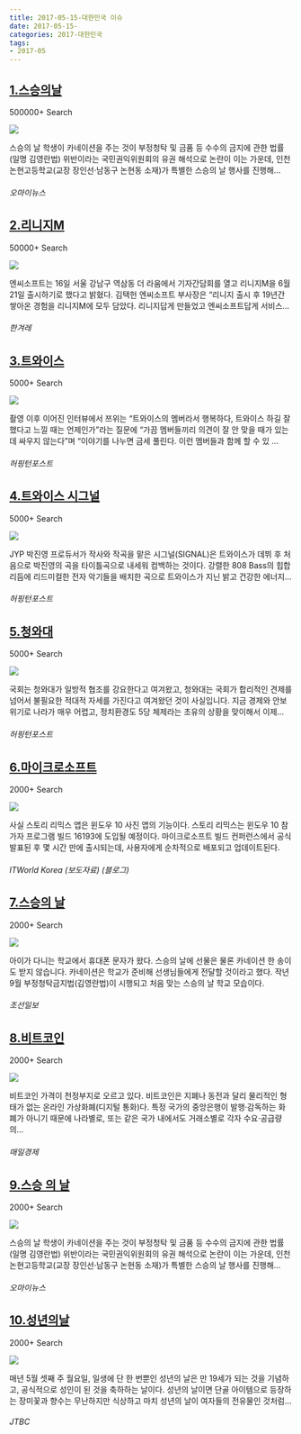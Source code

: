 ```yaml
---
title: 2017-05-15-대한민국 이슈
date: 2017-05-15-
categories: 2017-대한민국
tags: 
- 2017-05
---
```


[1.스승의날](http://www.ohmynews.com/NWS_Web/View/at_pg.aspx?CNTN_CD=A0002325937)
--

500000+ Search

![](http:)

스승의 날 학생이 카네이션을 주는 것이 부정청탁 및 금품 등 수수의 금지에 관한 법률(일명 김영란법) 위반이라는 국민권익위원회의 유권 해석으로 논란이 이는 가운데, 인천 논현고등학교(교장 장인선‧남동구 논현동 소재)가 특별한 스승의 날 행사를 진행해...
###### 오마이뉴스

[2.리니지M](http://www.hani.co.kr/arti/economy/it/794920.html)
--

50000+ Search

![](http:)

엔씨소프트는 16일 서울 강남구 역삼동 더 라움에서 기자간담회를 열고 리니지M을 6월21일 출시하기로 했다고 밝혔다. 김택헌 엔씨소프트 부사장은 “리니지 출시 후 19년간 쌓아온 경험을 리니지M에 모두 담았다. 리니지답게 만들었고 엔씨소프트답게 서비스...
###### 한겨레

[3.트와이스](http://www.huffingtonpost.kr/2017/05/17/story_n_16654140.html)
--

5000+ Search

![](http:)

촬영 이후 이어진 인터뷰에서 쯔위는 “트와이스의 멤버라서 행복하다, 트와이스 하길 잘했다고 느낄 때는 언제인가”라는 질문에 “가끔 멤버들끼리 의견이 잘 안 맞을 때가 있는데 싸우지 않는다”며 “이야기를 나누면 금세 풀린다. 이런 멤버들과 함께 할 수 있 ...
###### 허핑턴포스트

[4.트와이스 시그널](http://www.huffingtonpost.kr/2017/05/15/story_n_16617824.html)
--

5000+ Search

![](http:)

JYP 박진영 프로듀서가 작사와 작곡을 맡은 시그널(SIGNAL)은 트와이스가 데뷔 후 처음으로 박진영의 곡을 타이틀곡으로 내세워 컴백하는 것이다. 강렬한 808 Bass의 힙합 리듬에 리드미컬한 전자 악기들을 배치한 곡으로 트와이스가 지닌 밝고 건강한 에너지...
###### 허핑턴포스트

[5.청와대](http://www.huffingtonpost.kr/2017/05/14/story_n_16602858.html)
--

5000+ Search

![](http:)

국회는 청와대가 일방적 협조를 강요한다고 여겨왔고, 청와대는 국회가 합리적인 견제를 넘어서 불필요한 적대적 자세를 가진다고 여겨왔던 것이 사실입니다. 지금 경제와 안보위기로 나라가 매우 어렵고, 정치환경도 5당 체제라는 초유의 상황을 맞이해서 이제...
###### 허핑턴포스트

[6.마이크로소프트](http://www.itworld.co.kr/news/104786)
--

2000+ Search

![](http:)

사실 스토리 리믹스 앱은 윈도우 10 사진 앱의 기능이다. 스토리 리믹스는 윈도우 10 참가자 프로그램 빌드 16193에 도입될 예정이다. 마이크로소프트 빌드 컨퍼런스에서 공식 발표된 후 몇 시간 만에 출시되는데, 사용자에게 순차적으로 배포되고 업데이트된다.
###### ITWorld Korea (보도자료) (블로그)

[7.스승의 날](http://news.chosun.com/site/data/html_dir/2017/05/14/2017051401850.html)
--

2000+ Search

![](http:)

아이가 다니는 학교에서 휴대폰 문자가 왔다. 스승의 날에 선물은 물론 카네이션 한 송이도 받지 않습니다. 카네이션은 학교가 준비해 선생님들에게 전달할 것이라고 했다. 작년 9월 부정청탁금지법(김영란법)이 시행되고 처음 맞는 스승의 날 학교 모습이다.
###### 조선일보

[8.비트코인](http://news.mk.co.kr/newsRead.php?year=2017&no=323450)
--

2000+ Search

![](http:)

비트코인 가격이 천정부지로 오르고 있다. 비트코인은 지폐나 동전과 달리 물리적인 형태가 없는 온라인 가상화폐(디지털 통화)다. 특정 국가의 중앙은행이 발행·감독하는 화폐가 아니기 때문에 나라별로, 또는 같은 국가 내에서도 거래소별로 각자 수요·공급량의...
###### 매일경제

[9.스승 의 날](http://www.ohmynews.com/NWS_Web/View/at_pg.aspx?CNTN_CD=A0002325937)
--

2000+ Search

![](http:)

스승의 날 학생이 카네이션을 주는 것이 부정청탁 및 금품 등 수수의 금지에 관한 법률(일명 김영란법) 위반이라는 국민권익위원회의 유권 해석으로 논란이 이는 가운데, 인천 논현고등학교(교장 장인선‧남동구 논현동 소재)가 특별한 스승의 날 행사를 진행해...
###### 오마이뉴스

[10.성년의날](http://news.jtbc.joins.com/html/085/NB11469085.html)
--

2000+ Search

![](http:)

매년 5월 셋째 주 월요일, 일생에 단 한 번뿐인 성년의 날은 만 19세가 되는 것을 기념하고, 공식적으로 성인이 된 것을 축하하는 날이다. 성년의 날이면 단골 아이템으로 등장하는 장미꽃과 향수는 무난하지만 식상하고 마치 성년의 날이 여자들의 전유물인 것처럼...
###### JTBC

